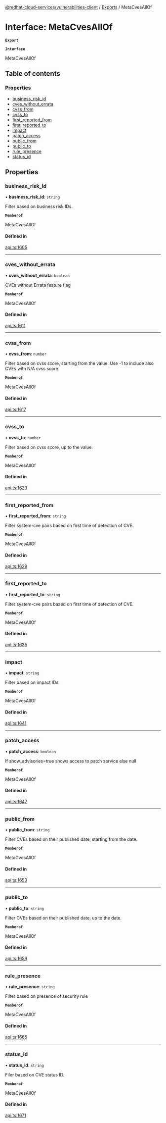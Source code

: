 [@redhat-cloud-services/vulnerabilities-client](../README.md) / [Exports](../modules.md) / MetaCvesAllOf

# Interface: MetaCvesAllOf

**`Export`**

**`Interface`**

MetaCvesAllOf

## Table of contents

### Properties

- [business\_risk\_id](MetaCvesAllOf.md#business_risk_id)
- [cves\_without\_errata](MetaCvesAllOf.md#cves_without_errata)
- [cvss\_from](MetaCvesAllOf.md#cvss_from)
- [cvss\_to](MetaCvesAllOf.md#cvss_to)
- [first\_reported\_from](MetaCvesAllOf.md#first_reported_from)
- [first\_reported\_to](MetaCvesAllOf.md#first_reported_to)
- [impact](MetaCvesAllOf.md#impact)
- [patch\_access](MetaCvesAllOf.md#patch_access)
- [public\_from](MetaCvesAllOf.md#public_from)
- [public\_to](MetaCvesAllOf.md#public_to)
- [rule\_presence](MetaCvesAllOf.md#rule_presence)
- [status\_id](MetaCvesAllOf.md#status_id)

## Properties

### business\_risk\_id

• **business\_risk\_id**: `string`

Filter based on business risk IDs.

**`Memberof`**

MetaCvesAllOf

#### Defined in

[api.ts:1605](https://github.com/mkholjuraev/javascript-clients/blob/master/packages/vulnerabilities/api.ts#L1605)

___

### cves\_without\_errata

• **cves\_without\_errata**: `boolean`

CVEs without Errata feature flag

**`Memberof`**

MetaCvesAllOf

#### Defined in

[api.ts:1611](https://github.com/mkholjuraev/javascript-clients/blob/master/packages/vulnerabilities/api.ts#L1611)

___

### cvss\_from

• **cvss\_from**: `number`

Filter based on cvss score, starting from the value. Use -1 to include also CVEs with N/A cvss score.

**`Memberof`**

MetaCvesAllOf

#### Defined in

[api.ts:1617](https://github.com/mkholjuraev/javascript-clients/blob/master/packages/vulnerabilities/api.ts#L1617)

___

### cvss\_to

• **cvss\_to**: `number`

Filter based on cvss score, up to the value.

**`Memberof`**

MetaCvesAllOf

#### Defined in

[api.ts:1623](https://github.com/mkholjuraev/javascript-clients/blob/master/packages/vulnerabilities/api.ts#L1623)

___

### first\_reported\_from

• **first\_reported\_from**: `string`

Filter system-cve pairs based on first time of detection of CVE.

**`Memberof`**

MetaCvesAllOf

#### Defined in

[api.ts:1629](https://github.com/mkholjuraev/javascript-clients/blob/master/packages/vulnerabilities/api.ts#L1629)

___

### first\_reported\_to

• **first\_reported\_to**: `string`

Filter system-cve pairs based on first time of detection of CVE.

**`Memberof`**

MetaCvesAllOf

#### Defined in

[api.ts:1635](https://github.com/mkholjuraev/javascript-clients/blob/master/packages/vulnerabilities/api.ts#L1635)

___

### impact

• **impact**: `string`

Filter based on impact IDs.

**`Memberof`**

MetaCvesAllOf

#### Defined in

[api.ts:1641](https://github.com/mkholjuraev/javascript-clients/blob/master/packages/vulnerabilities/api.ts#L1641)

___

### patch\_access

• **patch\_access**: `boolean`

If show_advisories=true shows access to patch service else null

**`Memberof`**

MetaCvesAllOf

#### Defined in

[api.ts:1647](https://github.com/mkholjuraev/javascript-clients/blob/master/packages/vulnerabilities/api.ts#L1647)

___

### public\_from

• **public\_from**: `string`

Filter CVEs based on their published date, starting from the date.

**`Memberof`**

MetaCvesAllOf

#### Defined in

[api.ts:1653](https://github.com/mkholjuraev/javascript-clients/blob/master/packages/vulnerabilities/api.ts#L1653)

___

### public\_to

• **public\_to**: `string`

Filter CVEs based on their published date, up to the date.

**`Memberof`**

MetaCvesAllOf

#### Defined in

[api.ts:1659](https://github.com/mkholjuraev/javascript-clients/blob/master/packages/vulnerabilities/api.ts#L1659)

___

### rule\_presence

• **rule\_presence**: `string`

Filter based on presence of security rule

**`Memberof`**

MetaCvesAllOf

#### Defined in

[api.ts:1665](https://github.com/mkholjuraev/javascript-clients/blob/master/packages/vulnerabilities/api.ts#L1665)

___

### status\_id

• **status\_id**: `string`

Filer based on CVE status ID.

**`Memberof`**

MetaCvesAllOf

#### Defined in

[api.ts:1671](https://github.com/mkholjuraev/javascript-clients/blob/master/packages/vulnerabilities/api.ts#L1671)
